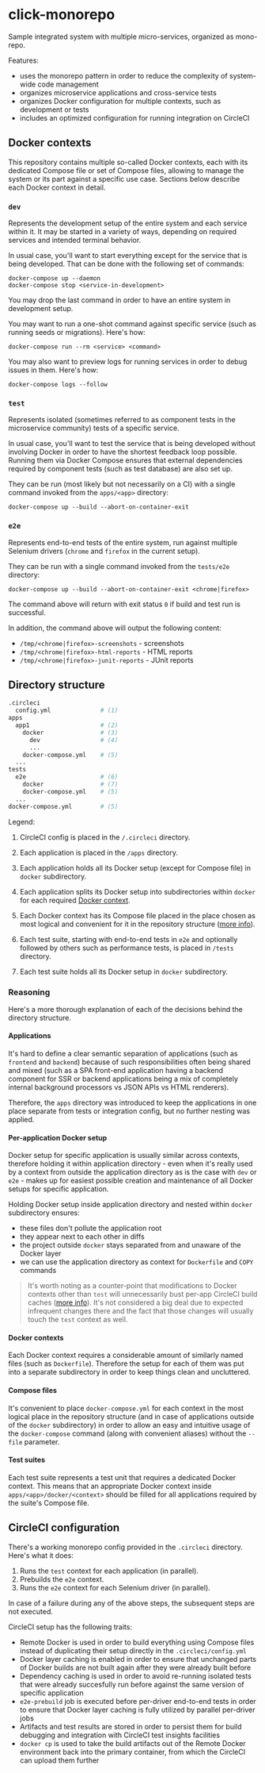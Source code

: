 # click-monorepo

Sample integrated system with multiple micro-services, organized as mono-repo.

Features:

- uses the monorepo pattern in order to reduce the complexity of system-wide code management
- organizes microservice applications and cross-service tests
- organizes Docker configuration for multiple contexts, such as development or tests
- includes an optimized configuration for running integration on CircleCI

## Docker contexts

This repository contains multiple so-called Docker contexts, each with its dedicated Compose file or
set of Compose files, allowing to manage the system or its part against a specific use case.
Sections below describe each Docker context in detail.

### `dev`

Represents the development setup of the entire system and each service within it. It may be started
in a variety of ways, depending on required services and intended terminal behavior.

In usual case, you'll want to start everything except for the service that is being developed. That
can be done with the following set of commands:

    docker-compose up --daemon
    docker-compose stop <service-in-development>

You may drop the last command in order to have an entire system in development setup.

You may want to run a one-shot command against specific service (such as running seeds or
migrations). Here's how:

    docker-compose run --rm <service> <command>

You may also want to preview logs for running services in order to debug issues in them. Here's how:

    docker-compose logs --follow

### `test`

Represents isolated (sometimes referred to as component tests in the microservice community) tests
of a specific service.

In usual case, you'll want to test the service that is being developed without involving Docker in
order to have the shortest feedback loop possible. Running them via Docker Compose ensures that
external dependencies required by component tests (such as test database) are also set up.

They can be run (most likely but not necessarily on a CI) with a single command invoked from the
`apps/<app>` directory:

    docker-compose up --build --abort-on-container-exit

### `e2e`

Represents end-to-end tests of the entire system, run against multiple Selenium drivers (`chrome`
and `firefox` in the current setup).

They can be run with a single command invoked from the `tests/e2e` directory:

    docker-compose up --build --abort-on-container-exit <chrome|firefox>

The command above will return with exit status `0` if build and test run is successful.

In addition, the command above will output the following content:

- `/tmp/<chrome|firefox>-screenshots` - screenshots
- `/tmp/<chrome|firefox>-html-reports` - HTML reports
- `/tmp/<chrome|firefox>-junit-reports` - JUnit reports

## Directory structure

```sh
.circleci
  config.yml              # (1)
apps
  app1                    # (2)
    docker                # (3)
      dev                 # (4)
      ...
    docker-compose.yml    # (5)
  ...
tests
  e2e                     # (6)
    docker                # (7)
    docker-compose.yml    # (5)
  ...
docker-compose.yml        # (5)
```

Legend:

1. CircleCI config is placed in the `/.circleci` directory.

2. Each application is placed in the `/apps` directory.

3. Each application holds all its Docker setup (except for Compose file) in `docker` subdirectory.

4. Each application splits its Docker setup into subdirectories within `docker` for each required
   [Docker context](#docker-contexts).

5. Each Docker context has its Compose file placed in the place chosen as most logical and
   convenient for it in the repository structure ([more info](#docker-contexts)).

6. Each test suite, starting with end-to-end tests in `e2e` and optionally followed by others such
   as performance tests, is placed in `/tests` directory.

7. Each test suite holds all its Docker setup in `docker` subdirectory.

### Reasoning

Here's a more thorough explanation of each of the decisions behind the directory structure.

#### Applications

It's hard to define a clear semantic separation of applications (such as `frontend` and `backend`)
because of such responsibilities often being shared and mixed (such as a SPA front-end application
having a backend component for SSR or backend applications being a mix of completely internal
background processors vs JSON APIs vs HTML renderers).

Therefore, the `apps` directory was introduced to keep the applications in one place separate from
tests or integration config, but no further nesting was applied.

#### Per-application Docker setup

Docker setup for specific application is usually similar across contexts, therefore holding it
within application directory - even when it's really used by a context from outside the application
directory as is the case with `dev` or `e2e` - makes up for easiest possible creation and
maintenance of all Docker setups for specific application.

Holding Docker setup inside application directory and nested within `docker` subdirectory ensures:

- these files don't pollute the application root
- they appear next to each other in diffs
- the project outside `docker` stays separated from and unaware of the Docker layer
- we can use the application directory as context for `Dockerfile` and `COPY` commands

> It's worth noting as a counter-point that modifications to Docker contexts other than `test` will
  unnecessarily bust per-app CircleCI build caches ([more info](#circleci-configuration)). It's not
  considered a big deal due to expected infrequent changes there and the fact that those changes
  will usually touch the `test` context as well.

#### Docker contexts

Each Docker context requires a considerable amount of similarly named files (such as `Dockerfile`).
Therefore the setup for each of them was put into a separate subdirectory in order to keep things
clean and uncluttered.

#### Compose files

It's convenient to place `docker-compose.yml` for each context in the most logical place in the
repository structure (and in case of applications outside of the `docker` subdirectory) in order to
allow an easy and intuitive usage of the `docker-compose` command (along with convenient aliases)
without the `--file` parameter.

#### Test suites

Each test suite represents a test unit that requires a dedicated Docker context. This means that an
appropriate Docker context inside `apps/<app>/docker/<context>` should be filled for all
applications required by the suite's Compose file.

## CircleCI configuration

There's a working monorepo config provided in the `.circleci` directory. Here's what it does:

1. Runs the `test` context for each application (in parallel).
2. Prebuilds the `e2e` context.
3. Runs the `e2e` context for each Selenium driver (in parallel).

In case of a failure during any of the above steps, the subsequent steps are not executed.

CircleCI setup has the following traits:

- Remote Docker is used in order to build everything using Compose files instead of duplicating
  their setup directly in the `.circleci/config.yml`
- Docker layer caching is enabled in order to ensure that unchanged parts of Docker builds are not
  built again after they were already built before
- Dependency caching is used in order to avoid re-running isolated tests that were already
  succesfully run before against the same version of specific application
- `e2e-prebuild` job is executed before per-driver end-to-end tests in order to ensure that Docker
  layer caching is fully utilized by parallel per-driver jobs
- Artifacts and test results are stored in order to persist them for build debugging and integration
  with CircleCI test insights facilities
- `docker cp` is used to take the build artifacts out of the Remote Docker environment back into
  the primary container, from which the CircleCI can upload them further
